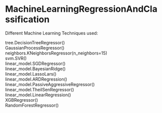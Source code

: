 # MachineLearningRegressionAndClassification

Different Machine Learning Techniques used:

tree.DecisionTreeRegressor() <br />
GaussianProcessRegressor() <br />
neighbors.KNeighborsRegressor(n_neighbors=15) <br />
svm.SVR() <br />
linear_model.SGDRegressor() <br />
linear_model.BayesianRidge() <br />
linear_model.LassoLars() <br />
linear_model.ARDRegression() <br />
linear_model.PassiveAggressiveRegressor() <br />
linear_model.TheilSenRegressor() <br />
linear_model.LinearRegression() <br />
XGBRegressor() <br />
RandomForestRegressor()

